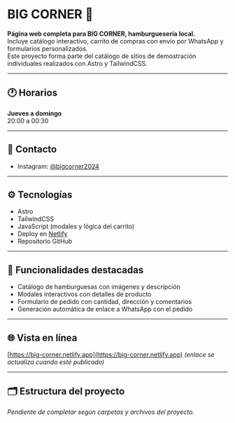 # BIG CORNER 🍔

**Página web completa para BIG CORNER, hamburguesería local.**  
Incluye catálogo interactivo, carrito de compras con envío por WhatsApp y formularios personalizados.  
Este proyecto forma parte del catálogo de sitios de demostración individuales realizados con Astro y TailwindCSS.

---

## 🕐 Horarios

**Jueves a domingo**  
20:00 a 00:30

---

## 📱 Contacto

- Instagram: [@bigcorner2024](https://instagram.com/bigcorner2024)

---

## ⚙️ Tecnologías

- Astro
- TailwindCSS
- JavaScript (modales y lógica del carrito)
- Deploy en [Netlify](https://www.netlify.com/)
- Repositorio GitHub

---

## 🛒 Funcionalidades destacadas

- Catálogo de hamburguesas con imágenes y descripción
- Modales interactivos con detalles de producto
- Formulario de pedido con cantidad, dirección y comentarios
- Generación automática de enlace a WhatsApp con el pedido

---

## 🌐 Vista en línea

[https://big-corner.netlify.app](https://big-corner.netlify.app) *(enlace se actualiza cuando esté publicado)*

---

## 🗂 Estructura del proyecto

_Pendiente de completar según carpetas y archivos del proyecto._
